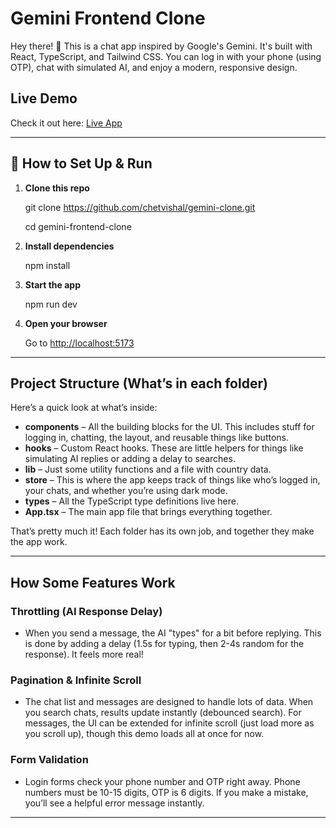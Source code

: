 # Gemini Frontend Clone

Hey there! 👋 This is a chat app inspired by Google's Gemini. It's built with React, TypeScript, and Tailwind CSS. You can log in with your phone (using OTP), chat with simulated AI, and enjoy a modern, responsive design.

##  Live Demo

Check it out here: [Live App]([https://](https://gemini-clone-weld-nine.vercel.app/))

---

## 🚀 How to Set Up & Run

1. **Clone this repo**

   git clone https://github.com/chetvishal/gemini-clone.git

   cd gemini-frontend-clone

2. **Install dependencies**

   npm install

3. **Start the app**

   npm run dev

4. **Open your browser**

   Go to [http://localhost:5173](http://localhost:5173)

---

## Project Structure (What’s in each folder)

Here’s a quick look at what’s inside:

- **components** – All the building blocks for the UI. This includes stuff for logging in, chatting, the layout, and reusable things like buttons.
- **hooks** – Custom React hooks. These are little helpers for things like simulating AI replies or adding a delay to searches.
- **lib** – Just some utility functions and a file with country data.
- **store** – This is where the app keeps track of things like who’s logged in, your chats, and whether you’re using dark mode.
- **types** – All the TypeScript type definitions live here.
- **App.tsx** – The main app file that brings everything together.

That’s pretty much it! Each folder has its own job, and together they make the app work.

---

## How Some Features Work

### Throttling (AI Response Delay)
- When you send a message, the AI "types" for a bit before replying. This is done by adding a delay (1.5s for typing, then 2-4s random for the response). It feels more real!

### Pagination & Infinite Scroll
- The chat list and messages are designed to handle lots of data. When you search chats, results update instantly (debounced search). For messages, the UI can be extended for infinite scroll (just load more as you scroll up), though this demo loads all at once for now.

### Form Validation
- Login forms check your phone number and OTP right away. Phone numbers must be 10-15 digits, OTP is 6 digits. If you make a mistake, you’ll see a helpful error message instantly.

---
